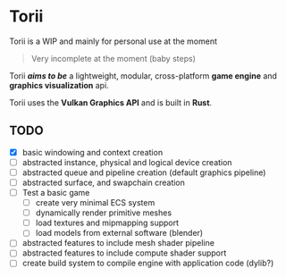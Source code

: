 ﻿# Torii

Torii is a WIP and mainly for personal use at the moment
> Very incomplete at the moment (baby steps)

Torii ***aims to be*** a lightweight, modular, cross-platform **game engine** and **graphics visualization** api.

Torii uses the **Vulkan Graphics API** and is built in **Rust**.

## TODO
- [x] basic windowing and context creation
- [ ] abstracted instance, physical and logical device creation
- [ ] abstracted queue and pipeline creation (default graphics pipeline)
- [ ] abstracted surface, and swapchain creation
- [ ] Test a basic game
  - [ ] create very minimal ECS system
  - [ ] dynamically render primitive meshes
  - [ ] load textures and mipmapping support
  - [ ] load models from external software (blender)
- [ ] abstracted features to include mesh shader pipeline
- [ ] abstracted features to include compute shader support
- [ ] create build system to compile engine with application code (dylib?)
